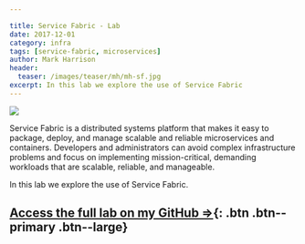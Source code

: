 ```yaml
---

title: Service Fabric - Lab 
date: 2017-12-01
category: infra
tags: [service-fabric, microservices]
author: Mark Harrison
header:
  teaser: /images/teaser/mh/mh-sf.jpg
excerpt: In this lab we explore the use of Service Fabric
---
```

![](https://github.com/markharrisonuk/Lab_ServiceFabric/raw/master/Images/SF.png)

Service Fabric is a distributed systems platform that makes it easy to package, deploy, and manage scalable and reliable microservices and containers. Developers and administrators can avoid complex infrastructure problems and focus on implementing mission-critical, demanding workloads that are scalable, reliable, and manageable.

In this lab we explore the use of Service Fabric.

## [Access the full lab on my GitHub ⇒](https://github.com/markharrisonuk/Lab_ServiceFabric/blob/master/README.md){: .btn .btn--primary .btn--large}
